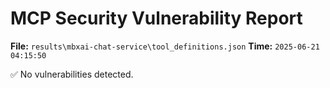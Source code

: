 # MCP Security Vulnerability Report
**File:** `results\mbxai-chat-service\tool_definitions.json`
**Time:** `2025-06-21 04:15:50`

✅ No vulnerabilities detected.